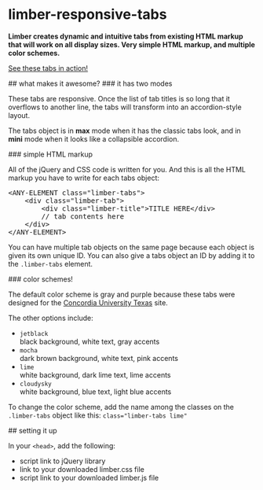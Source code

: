 # limber-responsive-tabs
<p><strong>Limber creates dynamic and intuitive tabs from existing HTML markup that will work on all display sizes. Very simple HTML markup, and multiple color schemes.</strong></p>
<p><a href="http://www.concordia.edu/tabs" target="_blank">See these tabs in action!</a></p>
## what makes it awesome?
### it has two modes
<p>These tabs are responsive. Once the list of tab titles is so long that it overflows to another line, the tabs will transform into an accordion-style layout.</p>
<p>The tabs object is in <strong>max</strong> mode when it has the classic tabs look, and in <strong>mini</strong> mode when it looks like a collapsible accordion.</p>
### simple HTML markup
<p>All of the jQuery and CSS code is written for you. And this is all the HTML markup you have to write for each tabs object:</p>
<pre>
&#60;ANY-ELEMENT class="limber-tabs"&#62;
	&#60;div class="limber-tab"&#62;
		&#60;div class="limber-title"&#62;TITLE HERE&#60;/div&#62;
		// tab contents here
	&#60;/div&#62;
&#60;/ANY-ELEMENT&#62;
</pre>
<p>You can have multiple tab objects on the same page because each object is given its own unique ID. You can also give a tabs object an ID by adding it to the <code>.limber-tabs</code> element.</p>
### color schemes!
<p>The default color scheme is gray and purple because these tabs were designed for the <a href="http://www.concordia.edu/" target="_blank">Concordia University Texas</a> site.</p>
<p>The other options include:</p>
<ul>
<li><code>jetblack</code><br />black background, white text, gray accents</li>
<li><code>mocha</code><br />dark brown background, white text, pink accents</li>
<li><code>lime</code><br />white background, dark lime text, lime accents</li>
<li><code>cloudysky</code><br />white background, blue text, light blue accents</li>
</ul>
<p>To change the color scheme, add the name among the classes on the <code>.limber-tabs</code> object like this: <code>class="limber-tabs lime"</code></p>
## setting it up
<p>In your <code>&#60;head&#62;</code>, add the following:</p>
<ul>
<li>script link to jQuery library</li>
<li>link to your downloaded limber.css file</li>
<li>script link to your downloaded limber.js file</li>
</ul>
